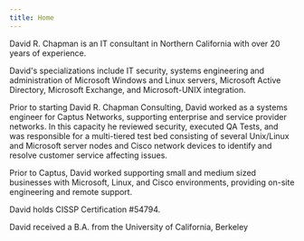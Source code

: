 ```yaml
---
title: Home
---
```


David R. Chapman is an IT consultant in Northern California with over 20 years of experience.

David's specializations include IT security, systems engineering and administration of Microsoft Windows and Linux servers, Microsoft Active Directory, Microsoft Exchange, and Microsoft-UNIX integration.

Prior to starting David R. Chapman Consulting, David worked as a systems engineer for Captus Networks, supporting enterprise and service provider networks. In this capacity he reviewed security, executed QA Tests, and was responsible for a multi-tiered test bed consisting of several Unix/Linux and Microsoft server nodes and Cisco network devices to identify and resolve customer service affecting issues.

Prior to Captus, David worked supporting small and medium sized businesses with Microsoft, Linux, and Cisco environments, providing on-site engineering and remote support.

David holds CISSP Certification #54794.

David received a B.A. from the University of California, Berkeley
